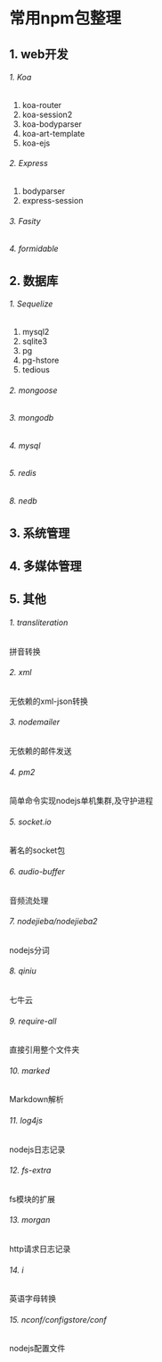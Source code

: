 # 常用npm包整理

## 1. web开发

###### 1. Koa
1. koa-router
2. koa-session2
3. koa-bodyparser
4. koa-art-template
5. koa-ejs

###### 2. Express
1. bodyparser
2. express-session

###### 3. Fasity

###### 4. formidable

## 2. 数据库

###### 1. Sequelize
1. mysql2
2. sqlite3
3. pg
4. pg-hstore
5. tedious

###### 2. mongoose
###### 3. mongodb
###### 4. mysql
###### 5. redis
###### 8. nedb

## 3. 系统管理
## 4. 多媒体管理
## 5. 其他

###### 1. transliteration 
拼音转换
###### 2. xml
无依赖的xml-json转换
###### 3. nodemailer
无依赖的邮件发送
###### 4. pm2 
简单命令实现nodejs单机集群,及守护进程
###### 5. socket.io
著名的socket包
###### 6. audio-buffer
音频流处理
###### 7. nodejieba/nodejieba2
nodejs分词
###### 8. qiniu
七牛云
###### 9. require-all
直接引用整个文件夹
###### 10. marked
Markdown解析
###### 11. log4js
nodejs日志记录
###### 12. fs-extra
fs模块的扩展
###### 13. morgan
http请求日志记录
###### 14. i
英语字母转换
###### 15. nconf/configstore/conf
nodejs配置文件